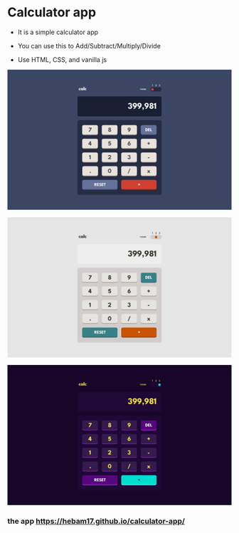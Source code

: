 # Calculator app

- It is a simple calculator app
- You can use this to Add/Subtract/Multiply/Divide

- Use HTML, CSS, and vanilla js

![This is how it looks like them1](./design/desktop-design-theme-1.jpg)

![This is how it looks like them2](./design/desktop-design-theme-2.jpg)

![This is how it looks like them3](./design/desktop-design-theme-3.jpg)

### the app https://hebam17.github.io/calculator-app/
